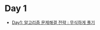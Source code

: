 # Day 1
- [Day1: 알고리즘 문제해결 전략 : 무식하게 풀기](https://github.com/Seolhun/TIL-algorithm/tree/master/day1/)
